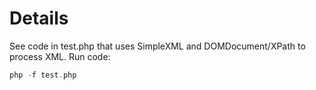 # Details

See code in test.php that uses SimpleXML and DOMDocument/XPath to process XML. Run code:

```php
php -f test.php
````
